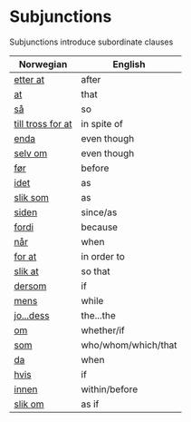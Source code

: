 # Subjunctions

Subjunctions introduce subordinate clauses

| Norwegian | English |
| --- | --- |
| [etter at](https://www.ordnett.no/search?language=no&phrase=etter%20at) | after |
| [at](https://www.ordnett.no/search?language=no&phrase=at) | that |
| [så](https://www.ordnett.no/search?language=no&phrase=så) | so |
| [till tross for at](https://www.ordnett.no/search?language=no&phrase=till%20tross%20for%20at) | in spite of |
| [enda](https://www.ordnett.no/search?language=no&phrase=enda) | even though |
| [selv om](https://www.ordnett.no/search?language=no&phrase=selv%20om) | even though |
| [før](https://www.ordnett.no/search?language=no&phrase=før) | before |
| [idet](https://www.ordnett.no/search?language=no&phrase=idet) | as |
| [slik som](https://www.ordnett.no/search?language=no&phrase=slik%20som) | as |
| [siden](https://www.ordnett.no/search?language=no&phrase=siden) | since/as |
| [fordi](https://www.ordnett.no/search?language=no&phrase=fordi) | because |
| [når](https://www.ordnett.no/search?language=no&phrase=når) | when |
| [for at](https://www.ordnett.no/search?language=no&phrase=for%20at) | in order to |
| [slik at](https://www.ordnett.no/search?language=no&phrase=slik%20at) | so that |
| [dersom](https://www.ordnett.no/search?language=no&phrase=dersom) | if |
| [mens](https://www.ordnett.no/search?language=no&phrase=mens) | while |
| [jo...dess](https://www.ordnett.no/search?language=no&phrase=jo...dess) | the...the |
| [om](https://www.ordnett.no/search?language=no&phrase=om) | whether/if |
| [som](https://www.ordnett.no/search?language=no&phrase=som) | who/whom/which/that |
| [da](https://www.ordnett.no/search?language=no&phrase=da) | when |
| [hvis](https://www.ordnett.no/search?language=no&phrase=hvis) | if |
| [innen](https://www.ordnett.no/search?language=no&phrase=innen) | within/before |
| [slik om](https://www.ordnett.no/search?language=no&phrase=slik%20om) | as if |


